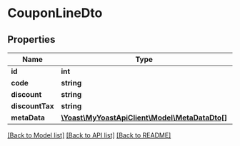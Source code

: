 # CouponLineDto

## Properties
Name | Type | Description | Notes
------------ | ------------- | ------------- | -------------
**id** | **int** |  | 
**code** | **string** |  | 
**discount** | **string** |  | 
**discountTax** | **string** |  | 
**metaData** | [**\Yoast\MyYoastApiClient\Model\MetaDataDto[]**](MetaDataDto.md) |  | 

[[Back to Model list]](../../README.md#documentation-for-models) [[Back to API list]](../../README.md#documentation-for-api-endpoints) [[Back to README]](../../README.md)

